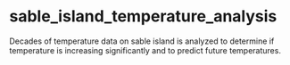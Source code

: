 # sable_island_temperature_analysis
Decades of temperature data on sable island is analyzed to determine if temperature is increasing significantly and to predict future temperatures.
